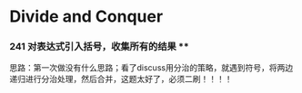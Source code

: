 # Divide and Conquer

### 241 对表达式引入括号，收集所有的结果 **
思路：第一次做没有什么思路；看了discuss用分治的策略，就遇到符号，将两边递归进行分治处理，然后合并，这题太好了，必须二刷！！！！
